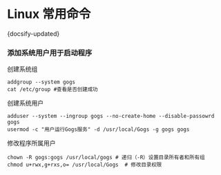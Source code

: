 
# Linux 常用命令

{docsify-updated}

### 添加系统用户用于启动程序

创建系统组
```
addgroup --system gogs
cat /etc/group #查看是否创建成功
```

创建系统用户
```
adduser --system --ingroup gogs --no-create-home --disable-passowrd gogs
usermod -c "用户运行Gogs服务" -d /usr/local/Gogs -g gogs gogs
```

修改程序所属用户
```
chown -R gogs:gogs /usr/local/gogs # 递归（-R）设置目录所有者和所有组
chmod u+rwx,g+rxs,o= /usr/local/Gogs  # 修改目录权限
```
